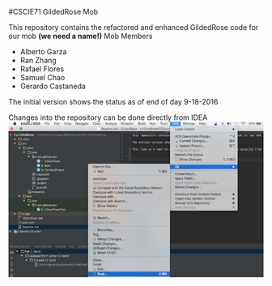#CSCIE71 GildedRose Mob

This repository contains the refactored and enhanced GildedRose code for our mob **(we need a name!)**
Mob Members
* Alberto Garza
* Ran Zhang
* Rafael Flores
* Samuel Chao
* Gerardo Castaneda

The initial version shows the status as of end of day 9-18-2016

Changes into the repository can be done directly from IDEA
![Alt text](GitIDEA_MENU.png?raw=true "Using Git in Intellij IDEA")